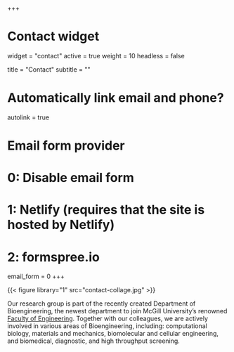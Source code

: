 +++
# Contact widget
widget = "contact"
active = true
weight = 10
headless = false

title = "Contact"
subtitle = ""

# Automatically link email and phone?
autolink = true

# Email form provider
#   0: Disable email form
#   1: Netlify (requires that the site is hosted by Netlify)
#   2: formspree.io
email_form = 0
+++

{{< figure library="1" src="contact-collage.jpg" >}}

Our research group is part of the recently created Department of Bioengineering,
the newest department to join McGill University’s renowned [Faculty of
Engineering](https://www.mcgill.ca/engineering/). Together with our colleagues,
we are actively involved in various areas of Bioengineering, including:
computational biology, materials and mechanics, biomolecular and cellular
engineering, and biomedical, diagnostic, and high throughput screening.
